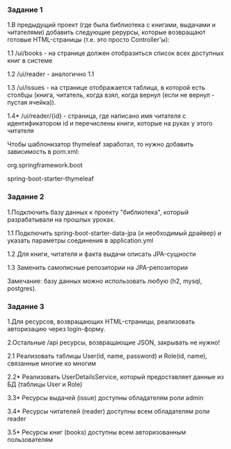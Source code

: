 ### Задание 1

1.В предыдущий проект (где была библиотека с книгами, выдачами и читателями) добавить следующие рерурсы, которые возвращают готовые HTML-страницы (т.е. это просто Controller'ы):

1.1 /ui/books - на странице должен отобразиться список всех доступных книг в системе

1.2 /ui/reader - аналогично 1.1

1.3 /ui/issues - на странице отображается таблица, в которой есть столбцы (книга, читатель, когда взял, когда вернул (если не вернул - пустая ячейка)).

1.4* /ui/reader/{id} - страница, где написано имя читателя с идентификатором id и перечислены книги, которые на руках у этого читателя

Чтобы шаблонизатор thymeleaf заработал, то нужно добавить зависимость в pom.xml: 

<dependency>

<groupId>org.springframework.boot</groupId>

<artifactId>spring-boot-starter-thymeleaf</artifactId>

</dependency>



### Задание 2
1.Подключить базу данных к проекту "библиотека", который разрабатывали на прошлых уроках.

1.1 Подключить spring-boot-starter-data-jpa (и необходимый драйвер) и указать параметры соединения в application.yml

1.2 Для книги, читателя и факта выдачи описать JPA-сущности

1.3 Заменить самописные репозитории на JPA-репозитории

Замечание: базу данных можно использовать любую (h2, mysql, postgres).

### Задание 3

1.Для ресурсов, возвращающих HTML-страницы, реализовать авторизацию через login-форму.
   
2.Остальные /api ресурсы, возвращающие JSON, закрывать не нужно!

2.1 Реализовать таблицы User(id, name, password) и Role(id, name), связанные многие ко многим
   
2.2* Реализовать UserDetailsService, который предоставляет данные из БД (таблицы User и Role)

3.3* Ресурсы выдачей (issue) доступны обладателям роли admin

3.4* Ресурсы читателей (reader) доступны всем обладателям роли reader

3.5* Ресурсы книг (books) доступны всем авторизованным пользователям